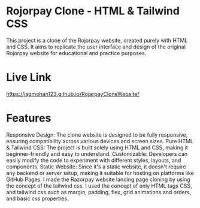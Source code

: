
# Rojorpay Clone - HTML & Tailwind CSS
This project is a clone of the Rojorpay website, created purely with HTML and CSS. It aims to replicate the user interface and design of the original Rojorpay website for educational and practice purposes.
# Live Link
https://jagmohan123.github.io/RojarpayCloneWebsite/

# Features
Responsive Design: The clone website is designed to be fully responsive, ensuring compatibility across various devices and screen sizes.
Pure HTML & Tailwind CSS: The project is built solely using HTML and CSS, making it beginner-friendly and easy to understand.
Customizable: Developers can easily modify the code to experiment with different styles, layouts, and components.
Static Website: Since it's a static website, it doesn't require any backend or server setup, making it suitable for hosting on platforms like GitHub Pages.
 I made the Razorpay website landing page cloning by using the concept of the tailwind css.
  I used the concept of only HTML tags CSS, and tailwind css such as margin, padding, flex, grid animations and orders, and basic css properties.
